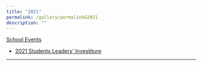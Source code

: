 ```yaml
---
title: "2021"
permalink: /gallery/permalinkG2021
description: ""
---
```

<p><u>School Events<br /></u></p>
<ul>
<li><a href="https://www.facebook.com/media/set/?vanity=248457555191296&amp;set=a.3684064214963929" target="_blank" rel="noopener">2021 Students Leaders' Investiture</a></li>
</ul>
<hr />